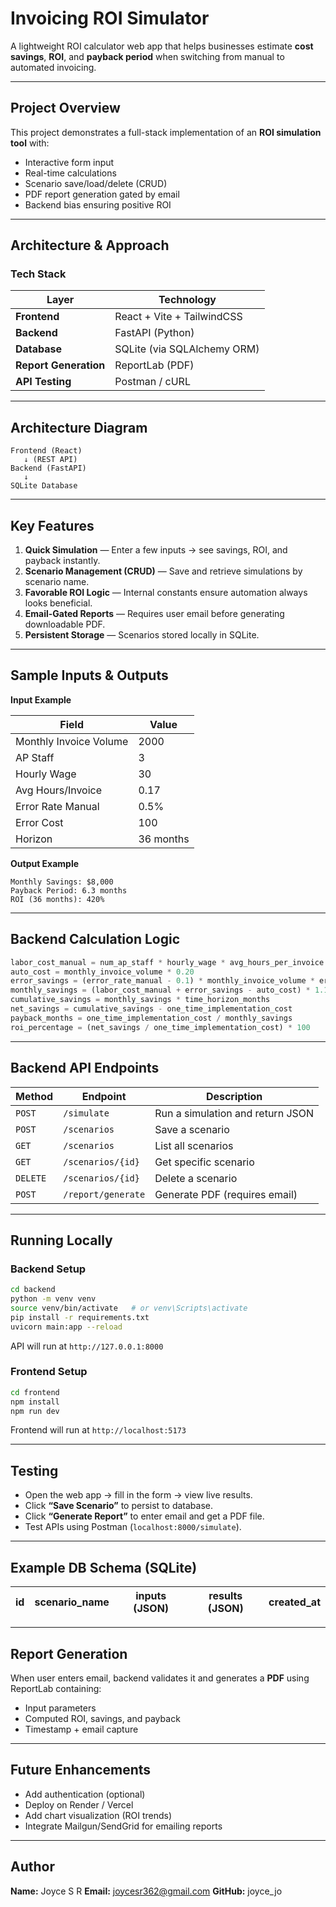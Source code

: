 #  Invoicing ROI Simulator

A lightweight ROI calculator web app that helps businesses estimate **cost savings**, **ROI**, and **payback period** when switching from manual to automated invoicing.

---

##  Project Overview

This project demonstrates a full-stack implementation of an **ROI simulation tool** with:

* Interactive form input
* Real-time calculations
* Scenario save/load/delete (CRUD)
* PDF report generation gated by email
* Backend bias ensuring positive ROI

---

##  Architecture & Approach

###  Tech Stack

| Layer                 | Technology                  |
| --------------------- | --------------------------- |
| **Frontend**          | React + Vite + TailwindCSS  |
| **Backend**           | FastAPI (Python)            |
| **Database**          | SQLite (via SQLAlchemy ORM) |
| **Report Generation** | ReportLab (PDF)             |
| **API Testing**       | Postman / cURL              |

---

##  Architecture Diagram

```
Frontend (React)
   ↓ (REST API)
Backend (FastAPI)
   ↓
SQLite Database
```

---

##  Key Features

1. **Quick Simulation** — Enter a few inputs → see savings, ROI, and payback instantly.
2. **Scenario Management (CRUD)** — Save and retrieve simulations by scenario name.
3. **Favorable ROI Logic** — Internal constants ensure automation always looks beneficial.
4. **Email-Gated Reports** — Requires user email before generating downloadable PDF.
5. **Persistent Storage** — Scenarios stored locally in SQLite.

---

##  Sample Inputs & Outputs

**Input Example**

| Field                  | Value     |
| ---------------------- | --------- |
| Monthly Invoice Volume | 2000      |
| AP Staff               | 3         |
| Hourly Wage            | 30        |
| Avg Hours/Invoice      | 0.17      |
| Error Rate Manual      | 0.5%      |
| Error Cost             | 100       |
| Horizon                | 36 months |

**Output Example**

```
Monthly Savings: $8,000
Payback Period: 6.3 months
ROI (36 months): 420%
```

---

##  Backend Calculation Logic

```python
labor_cost_manual = num_ap_staff * hourly_wage * avg_hours_per_invoice * monthly_invoice_volume
auto_cost = monthly_invoice_volume * 0.20
error_savings = (error_rate_manual - 0.1) * monthly_invoice_volume * error_cost
monthly_savings = (labor_cost_manual + error_savings - auto_cost) * 1.1
cumulative_savings = monthly_savings * time_horizon_months
net_savings = cumulative_savings - one_time_implementation_cost
payback_months = one_time_implementation_cost / monthly_savings
roi_percentage = (net_savings / one_time_implementation_cost) * 100
```

---

##  Backend API Endpoints

| Method   | Endpoint           | Description                      |
| -------- | ------------------ | -------------------------------- |
| `POST`   | `/simulate`        | Run a simulation and return JSON |
| `POST`   | `/scenarios`       | Save a scenario                  |
| `GET`    | `/scenarios`       | List all scenarios               |
| `GET`    | `/scenarios/{id}`  | Get specific scenario            |
| `DELETE` | `/scenarios/{id}`  | Delete a scenario                |
| `POST`   | `/report/generate` | Generate PDF (requires email)    |

---

##  Running Locally

###  Backend Setup

```bash
cd backend
python -m venv venv
source venv/bin/activate   # or venv\Scripts\activate
pip install -r requirements.txt
uvicorn main:app --reload
```

API will run at `http://127.0.0.1:8000`

###  Frontend Setup

```bash
cd frontend
npm install
npm run dev
```

Frontend will run at `http://localhost:5173`

---

##  Testing

* Open the web app → fill in the form → view live results.
* Click **“Save Scenario”** to persist to database.
* Click **“Generate Report”** to enter email and get a PDF file.
* Test APIs using Postman (`localhost:8000/simulate`).

---

##  Example DB Schema (SQLite)

| id | scenario_name | inputs (JSON) | results (JSON) | created_at |
| -- | ------------- | ------------- | -------------- | ---------- |

---

##  Report Generation

When user enters email, backend validates it and generates a **PDF** using ReportLab containing:

* Input parameters
* Computed ROI, savings, and payback
* Timestamp + email capture

---

##  Future Enhancements

* Add authentication (optional)
* Deploy on Render / Vercel
* Add chart visualization (ROI trends)
* Integrate Mailgun/SendGrid for emailing reports

---

##  Author

**Name:** Joyce S R
**Email:** [joycesr362@gmail.com](mailto:joycesr362@gmail.com)
**GitHub:** joyce_jo
